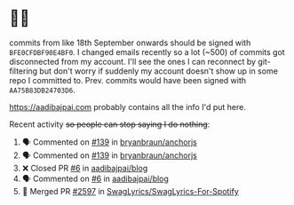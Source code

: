 # 👋🏻
<!--
**aadibajpai/aadibajpai** is a ✨ _special_ ✨ repository because its `README.md` (this file) appears on your GitHub profile.
-->
commits from like 18th September onwards should be signed with `BFE0CFDBF90E4BF0`. I changed emails recently so a lot (~500) of commits got disconnected from my account. I'll see the ones I can reconnect by git-filtering but don't worry if suddenly my account doesn't show up in some repo I committed to. Prev. commits would have been signed with `AA75B83DB24703D6`.

https://aadibajpai.com probably contains all the info I'd put here.

Recent activity ~~so people can stop saying I do nothing~~:
<!--START_SECTION:activity-->
1. 🗣 Commented on [#139](https://github.com/bryanbraun/anchorjs/issues/139) in [bryanbraun/anchorjs](https://github.com/bryanbraun/anchorjs)
2. 🗣 Commented on [#139](https://github.com/bryanbraun/anchorjs/issues/139) in [bryanbraun/anchorjs](https://github.com/bryanbraun/anchorjs)
3. ❌ Closed PR [#6](https://github.com/aadibajpai/blog/pull/6) in [aadibajpai/blog](https://github.com/aadibajpai/blog)
4. 🗣 Commented on [#6](https://github.com/aadibajpai/blog/issues/6) in [aadibajpai/blog](https://github.com/aadibajpai/blog)
5. 🎉 Merged PR [#2597](https://github.com/SwagLyrics/SwagLyrics-For-Spotify/pull/2597) in [SwagLyrics/SwagLyrics-For-Spotify](https://github.com/SwagLyrics/SwagLyrics-For-Spotify)
<!--END_SECTION:activity-->
